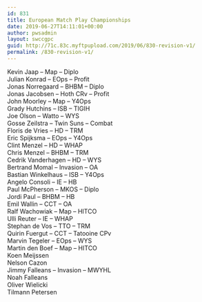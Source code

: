 ```yaml
---
id: 831
title: European Match Play Championships
date: 2019-06-27T14:11:01+00:00
author: pwsadmin
layout: swccgpc
guid: http://71c.83c.myftpupload.com/2019/06/830-revision-v1/
permalink: /830-revision-v1/
---
```

Kevin Jaap – Map – Diplo  
Julian Konrad – EOps – Profit  
Jonas Norregaard – BHBM – Diplo  
Jonas Jacobsen – Hoth CRv – Profit  
John Moorley – Map – Y4Ops  
Grady Hutchins – ISB – TIGIH  
Joe Olson – Watto – WYS  
Gosse Zeilstra – Twin Suns – Combat  
Floris de Vries – HD – TRM  
Eric Spijksma – EOps – Y4Ops  
Clint Menzel – HD – WHAP  
Chris Menzel – BHBM – TRM  
Cedrik Vanderhagen – HD – WYS  
Bertrand Momal – Invasion – OA  
Bastian Winkelhaus – ISB – Y4Ops  
Angelo Consoli – IE – HB  
Paul McPherson – MKOS – Diplo  
Jordi Paul – BHBM – HB  
Emil Wallin – CCT – OA  
Ralf Wachowiak – Map – HITCO  
Ulli Reuter – IE – WHAP  
Stephan de Vos – TTO – TRM  
Quirin Fuergut – CCT – Tatooine CPv  
Marvin Tegeler – EOps – WYS  
Martin den Boef – Map – HITCO  
Koen Meijssen  
Nelson Cazon  
Jimmy Falleans – Invasion – MWYHL  
Noah Falleans  
Oliver Wielicki  
Tilmann Petersen